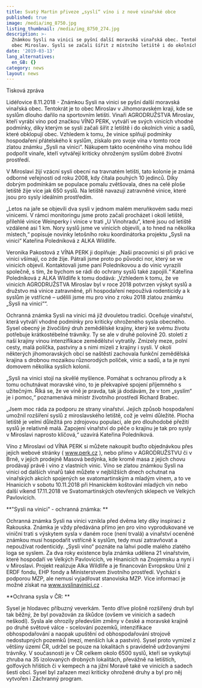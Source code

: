 ```yaml
---
title: Svatý Martin přiveze „syslí“ víno i z nové vinařské obce
published: true
image: /media/img_8750.jpg
listing_thumbnail: /media/img_8750_274.jpg
description: >-
  Známkou Sysli na vinici se pyšní další moravská vinařská obec. Tentokrát je to
  obec Miroslav. Sysli se začali šířit z místního letiště i do okolních vinic. 
date: '2019-03-13'
lang_alternatives:
  en_GB: {}
category: news
layout: news
---
```

Tisková zpráva

Lidéřovice 8.11.2018 - Známkou Sysli na vinici se pyšní další moravská vinařská obec. Tentokrát je to obec Miroslav v Jihomoravském kraji, kde se syslům dlouho dařilo na sportovním letišti. Vinaři AGRODRUŽSTVA Miroslav, kteří vyrábí víno pod značkou VÍNO PERK, vytváří ve svých vinicích vhodné podmínky, díky kterým se sysli začali šířit z letiště i do okolních vinic a sadů, které obklopují obec. Vzhledem k tomu, že vinice splňují podmínky hospodaření přátelského k syslům, získalo pro svoje vína v tomto roce zlatou známku „Sysli na vinici“. Nákupem takto oceněného vína mohou lidé podpořit vinaře, kteří vytvářejí kriticky ohroženým syslům dobré životní prostředí.

V Miroslavi žijí vzácní sysli obecní na travnatém letišti, tato kolonie je známá odborné veřejnosti od roku 2008, kdy čítala pouhých 10 jedinců. Díky dobrým podmínkám se populace pomalu zvětšovala, dnes na celé ploše letiště žije více jak 650 syslů. Na letiště navazují zatravněné vinice, které jsou pro sysly ideálním prostředím.

„Letos na jaře se objevili dva sysli v jednom malém meruňkovém sadu mezi vinicemi. V rámci monitoringu jsme proto začali procházet i okolí letiště, přilehlé vinice Weinperky i vinice v trati „U Vinohradu“, které jsou od letiště vzdálené asi 1 km. Nory syslů jsme ve vinicích objevili, a to hned na několika místech,“ popisuje novinky letošního roku koordinátorka projektu „Sysli na vinici“ Kateřina Poledníková z ALKA Wildlife.

Veronika Pakostová z VÍNA PERK ji doplňuje: „Naši pracovníci si při práci ve vinici všímají, co zde žije. Pátrali jsme proto po původci nor, který se ve vinicích objevil. Kontaktovali jsme paní Poledníkovou a do vinic vyrazili společně, s tím, že bychom se rádi do ochrany syslů také zapojili.“ Kateřina Poledníková z ALKA Wildlife k tomu dodává: „Vzhledem k tomu, že ve vinicích AGRODRUŽSTVA Miroslav byl v roce 2018 potvrzen výskyt syslů a družstvo má vinice zatravněné, při hospodaření nepoužívá rodenticidy a k syslům je vstřícné – udělili jsme mu pro víno z roku 2018 zlatou známku „Sysli na vinici““.

Ochranná známka Sysli na vinici má již dvouletou tradici. Oceňuje vinařství, která vytváří vhodné podmínky pro kriticky ohroženého sysla obecného. Sysel obecný je živočišný druh zemědělské krajiny, který ke svému životu potřebuje krátkostébelné trávníky. Ty se ale v druhé polovině 20. století z naší krajiny vinou intenzifikace zemědělství vytratily. Zmizely meze, polní cesty, malá políčka, pastviny a s nimi mizeli z krajiny i sysli. V okolí některých jihomoravských obcí se naštěstí zachovala funkční zemědělská krajina s drobnou mozaikou různorodých políček, vinic a sadů, a ta je nyní domovem několika syslích kolonií.

„Sysli na vinici stojí na skvělé myšlence. Pomáhat s ochranou přírody a k tomu ochutnávat moravské víno, to je překvapivé spojení příjemného s užitečným. Říká se, že ve víně je pravda, tak já dodávám, že v tom „syslím“ je i pomoc,“ poznamenává ministr životního prostředí Richard Brabec.

„Jsem moc ráda za podporu ze strany vinařství. Jejich způsob hospodaření umožnil rozšíření syslů z miroslavského letiště, což je velmi důležité. Plocha letiště je velmi důležitá pro zdrojovou populaci, ale pro dlouhodobé přežití syslů je relativně malá. Zapojení vinařství do péče o krajinu je tak pro sysly v Miroslavi naprosto klíčová,“ uzavírá Kateřina Poledníková.

Víno z Miroslavi od VÍNA PERK si můžete nakoupit buďto objednávkou přes jejich webové stránky ( www.perk.cz ), nebo přímo v AGRODRUŽSTVU či v Brně, v jejich prodejně Masová bedýnka, kde kromě masa z jejich chovu prodávají právě i víno z vlastních vinic. Víno se zlatou známkou Sysli na vinici od dalších vinařů také můžete v nejbližších dnech ochutnat na vinařských akcích spojených se svatomartinským a mladým vínem, a to ve Hnanicích v sobotu 10.11.2018 při Hnanickém koštování mladých vín nebo další víkend 17.11.2018 ve Svatomartinských otevřených sklepech ve Velkých Pavlovicích.

**"Sysli na vinici" - ochranná známka: **

Ochranná známka Sysli na vinici vznikla před dvěma lety díky inspiraci z Rakouska. Známka je vždy předávána přímo jen pro víno vyprodukované ve viniční trati s výskytem sysla v daném roce (není trvalá) a vinařství oceněné známkou musí hospodařit vstřícně k syslům, tedy musí zatravňovat a nepoužívat rodenticidy. „Sysli víno“ poznáte na lahvi podle malého zlatého loga se syslem. Za dva roky existence byla známka udělena 21 vinařstvím, které hospodaří ve Velkých Pavlovicích, ve Hnanicích na Znojemsku a nyní i v Miroslavi. Projekt realizuje Alka Wildlife a je financován Evropskou Unií z ERDF fondu, EHP fondy a Ministerstvem životního prostředí. Vychází s podporou MZP, ale nemusí vyjadřovat stanoviska MZP. Více informací je možné získat na www.syslinavinici.cz .

**Ochrana sysla v ČR: **

Sysel je hlodavec příbuzný veverkám. Tento dříve plošně rozšířený druh byl tak běžný, že byl považován za škůdce (ovšem ve vinicích a sadech neškodí). Sysla ale ohrozily především změny v české a moravské krajině po druhé světové válce - scelování pozemků, intenzifikace obhospodařování a naopak upuštění od obhospodařování strojově nedostupných pozemků (mezí, menších luk a pastvin). Sysel proto vymizel z většiny území ČR, udržel se pouze na lokalitách s pravidelně udržovanými trávníky. V současnosti je v ČR celkem okolo 6500 syslů, kteří se vyskytují zhruba na 35 izolovaných drobných lokalitách, převážně na letištích, golfových hřištích či v kempech a na jižní Moravě také ve vinicích a sadech šesti obcí. Sysel byl zařazen mezi kriticky ohrožené druhy a byl pro něj vytvořen i Záchranný program.
